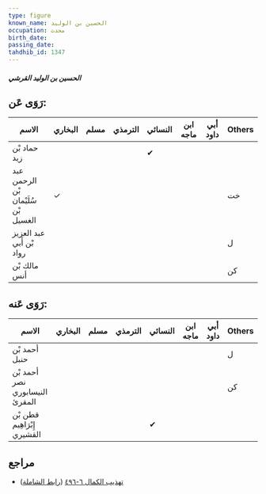```yaml
---
type: figure
known_name: الحسين بن الوليد
occupation: محدث
birth_date:
passing_date:
tahdhib_id: 1347
---
```

##### الحسين بن الوليد القرشي

## رَوَى عَن:
| الاسم                               | البخاري | مسلم | الترمذي | النسائي | ابن ماجه | أبي داود | Others |
| ----------------------------------- | ------- | ---- | ------- | ------- | -------- | -------- | ------ |
| حماد بْن زيد                        |         |      |         | ✔       |          |          |        |
| عبد الرحمن بْن سُلَيْمان بْن الغسيل | ✓       |      |         |         |          |          | خت     |
| عبد العزيز بْن أَبي رواد            |         |      |         |         |          |          | ل      |
| مالك بْن أنس                        |         |      |         |         |          |          | كن     |
## رَوَى عَنه:
| الاسم                          | البخاري | مسلم | الترمذي | النسائي | ابن ماجه | أبي داود | Others |
| ------------------------------ | ------- | ---- | ------- | ------- | -------- | -------- | ------ |
| أحمد بْن حنبل                  |         |      |         |         |          |          | ل      |
| أحمد بْن نصر النيسابوري المقرئ |         |      |         |         |          |          | كن     |
| قطن بْن إِبْرَاهِيم القشيري    |         |      |         | ✔       |          |          |        |
## مراجع
- [تهذيب الكمال ٦-٤٩٦](obsidian://open?vault=Tahdhib-al-Kamal&file=Figures/١٣٤٧-الحسين%20بن%20الوليد%20القرشي) ([رابط الشاملة](https://shamela.ws/book/3722/3160))